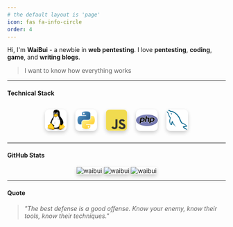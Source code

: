 ```yaml
---
# the default layout is 'page'
icon: fas fa-info-circle
order: 4
---
```


Hi, I'm **WaiBui** - a newbie in **web pentesting**. I love **pentesting**, **coding**, **game**, and **writing blogs**. 

> I want to know how everything works

---

#### Technical Stack
<div align="center" style="display: flex; justify-content: center; gap: 20px; flex-wrap: wrap; padding: 10px;">
  <a href="https://www.linux.org/" target="_blank" rel="noreferrer" title="Linux"> 
    <img src="https://raw.githubusercontent.com/devicons/devicon/master/icons/linux/linux-original.svg" alt="linux" width="50" height="50" style="border-radius: 10px; box-shadow: 0 4px 8px rgba(0,0,0,0.2);" /> 
  </a>
  <a href="https://www.python.org" target="_blank" rel="noreferrer" title="Python"> 
    <img src="https://raw.githubusercontent.com/devicons/devicon/master/icons/python/python-original.svg" alt="python" width="50" height="50" style="border-radius: 10px; box-shadow: 0 4px 8px rgba(0,0,0,0.2);" /> 
  </a>
  <a href="https://developer.mozilla.org/en-US/docs/Web/JavaScript" target="_blank" rel="noreferrer" title="JavaScript"> 
    <img src="https://raw.githubusercontent.com/devicons/devicon/master/icons/javascript/javascript-original.svg" alt="javascript" width="50" height="50" style="border-radius: 10px; box-shadow: 0 4px 8px rgba(0,0,0,0.2);" /> 
  </a>
  <a href="https://www.php.net/" target="_blank" rel="noreferrer" title="PHP"> 
    <img src="https://raw.githubusercontent.com/devicons/devicon/master/icons/php/php-original.svg" alt="php" width="50" height="50" style="border-radius: 10px; box-shadow: 0 4px 8px rgba(0,0,0,0.2);" /> 
  </a>
  <a href="https://www.mysql.com/" target="_blank" rel="noreferrer" title="MySQL"> 
    <img src="https://raw.githubusercontent.com/devicons/devicon/master/icons/mysql/mysql-original.svg" alt="mysql" width="50" height="50" style="border-radius: 10px; box-shadow: 0 4px 8px rgba(0,0,0,0.2);" /> 
  </a>
</div>

---

#### GitHub Stats
<div align="center">
  <img height="180em" src="https://github-readme-stats.vercel.app/api?username=waibui&show_icons=true&locale=en&theme=dark" alt="waibui" style="box-shadow: 0 4px 8px rgba(0,0,0,0.2);" />
  <img height="180em" src="https://github-readme-stats.vercel.app/api/top-langs/?username=waibui&layout=compact&langs_count=7&theme=dark" alt="waibui" style="box-shadow: 0 4px 8px rgba(0,0,0,0.2);"/>
  <img height="180em" src="https://github-readme-streak-stats.herokuapp.com/?user=waibui&theme=dark" alt="waibui" style="box-shadow: 0 4px 8px rgba(0,0,0,0.2);"/>
</div>

---

#### Quote
> *"The best defense is a good offense. Know your enemy, know their tools, know their techniques."*